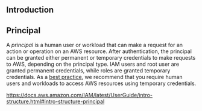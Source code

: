 ## Introduction
## Principal

A _principal_ is a human user or workload that can make a request for an action or operation on an AWS resource. After authentication, the principal can be granted either permanent or temporary credentials to make requests to AWS, depending on the principal type. IAM users and root user are granted permanent credentials, while roles are granted temporary credentials. As a [best practice](https://docs.aws.amazon.com/IAM/latest/UserGuide/best-practices.html), we recommend that you require human users and workloads to access AWS resources using temporary credentials.

https://docs.aws.amazon.com/IAM/latest/UserGuide/intro-structure.html#intro-structure-principal